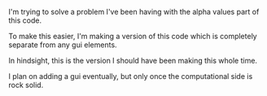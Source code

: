 I'm trying to solve a problem I've been having with the alpha values part of this code. 

To make this easier, I'm making a version of this code which is completely separate from any gui elements. 

In hindsight, this is the version I should have been making this whole time. 

I plan on adding a gui eventually, but only once the computational side is rock solid. 